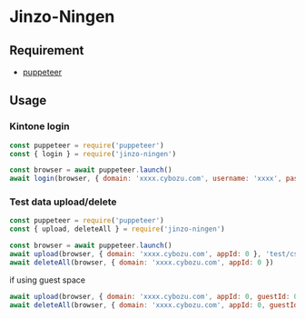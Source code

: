 # Jinzo-Ningen

## Requirement

- [puppeteer](https://github.com/GoogleChrome/puppeteer)

## Usage

### Kintone login

```js
const puppeteer = require('puppeteer')
const { login } = require('jinzo-ningen')

const browser = await puppeteer.launch()
await login(browser, { domain: 'xxxx.cybozu.com', username: 'xxxx', password: 'xxxx' })
```

### Test data upload/delete

```js
const puppeteer = require('puppeteer')
const { upload, deleteAll } = require('jinzo-ningen')

const browser = await puppeteer.launch()
await upload(browser, { domain: 'xxxx.cybozu.com', appId: 0 }, 'test/csv/xxxx.csv')
await deleteAll(browser, { domain: 'xxxx.cybozu.com', appId: 0 })
```

if using guest space

```js
await upload(browser, { domain: 'xxxx.cybozu.com', appId: 0, guestId: 0 }, 'test/csv/xxxx.csv')
await deleteAll(browser, { domain: 'xxxx.cybozu.com', appId: 0, guestId: 0 })
```
